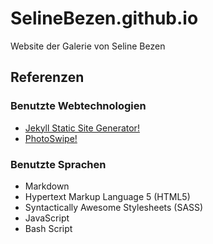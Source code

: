 # SelineBezen.github.io

Website der Galerie von Seline Bezen

## Referenzen

### Benutzte Webtechnologien

- [Jekyll Static Site Generator!](https://jekyllrb.com/)
- [PhotoSwipe!](https://photoswipe.com/)

### Benutzte Sprachen

- Markdown
- Hypertext Markup Language 5 (HTML5)
- Syntactically Awesome Stylesheets (SASS)
- JavaScript
- Bash Script

